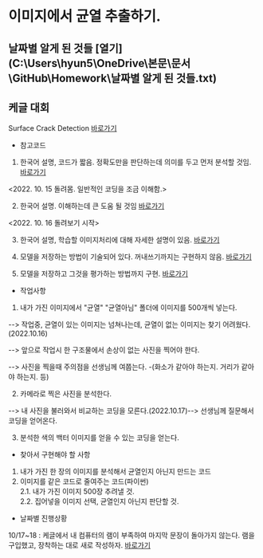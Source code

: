 # 이미지에서 균열 추출하기.

## 날짜별 알게 된 것들 [열기](C:\Users\hyun5\OneDrive\본문\문서\GitHub\Homework\날짜별 알게 된 것들.txt)

## 케글 대회
   Surface Crack Detection [바로가기](https://www.kaggle.com/datasets/arunrk7/surface-crack-detection)

* 참고코드
1. 한국어 설명, 코드가 짧음. 정확도만을 판단하는데 의미를 두고 먼저 분석할 것임.
[바로가기](https://www.kaggle.com/code/song3song/smc-detection-of-surface-crack-feat-cnn)

<2022. 10. 15 돌려몸. 일반적인 코딩을 조금 이해함.>

2. 한국어 설명. 이해하는데 큰 도움 될 것임
[바로가기](https://www.kaggle.com/code/formeforu/team-4-cnn-for-concrete-crack-image)

<2022. 10. 16 돌려보기 시작> 

3. 한국어 설명, 학습할 이미지처리에 대해 자세한 설명이 있음.
[바로가기](https://www.kaggle.com/code/formeforu/smarcle-w3-concrete-crack-image)

4. 모델을 저장하는 방법이 기술되어 있다. 꺼내쓰기까지는 구현하지 않음.
[바로가기](https://www.kaggle.com/code/jiyajiwon/surface-crack-detection-using-cnn#Model-1:-Inception-V3)

5. 모델을 저장하고 그것을 평가하는 방법까지 구현.
[바로가기](https://www.kaggle.com/code/kutaykutlu/99-9-acc-resnet50-inceptionv3-vgg16)



* 작업사항
1. 내가 가진 이미지에서 "균열" "균열아님" 폴더에 이미지를 500개씩 넣는다.

 --> 작업중, 균열이 있는 이미지는 넘쳐나는데, 균열이 없는 이미지는 찾기 어려웠다.(2022.10.16)
 
 --> 앞으로 작업시 한 구조물에서 손상이 없는 사진을 찍어야 한다. 
 
 --> 사진을 찍을때 주의점을 선생님께 여쭙는다. -(화소가 같아야 하는지. 거리가 같아야 하는지. 등)
 
2. 카메라로 찍은 사진을 분석한다.

 --> 내 사진을 불러와서 비교하는 코딩을 모른다.(2022.10.17)--> 선생님께 질문해서 코딩을 얻어온다.
 
3. 분석한 색의 백터 이미지를 얻을 수 있는 코딩을 얻는다.

* 찾아서 구현해야 할 사항
1. 내가 가진 한 장의 이미지를 분석해서 균열인지 아닌지 만드는 코드 <br>
2. 이미지를 같은 코드로 줄여주는 코드(파이썬) <br>
 2.1. 내가 가진 이미지 500장 추려낼 것. <br>
 2.2. 집어넣을 이미지 선택, 균열인지 아닌지 판단할 것.



* 날짜별 진행상황

10/17~18 : 케글에서 내 컴퓨터의 램이 부족하여 마지막 문장이 돌아가지 않는다. 램을 구입했고, 장착하는 대로 새로 작성하자.
[바로가기](https://www.kaggle.com/code/kimhyunoh/20221017/edit)
